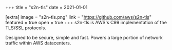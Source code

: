 +++
title = "s2n-tls"
date = 2021-01-01

[extra]
image = "s2n-tls.png"
link = "https://github.com/aws/s2n-tls"
featured = true
open = true
+++
s2n-tls is AWS's C99 implementation of the TLS/SSL protocols.

Designed to be secure, simple and fast. Powers a large portion of network traffic
within AWS datacenters.
